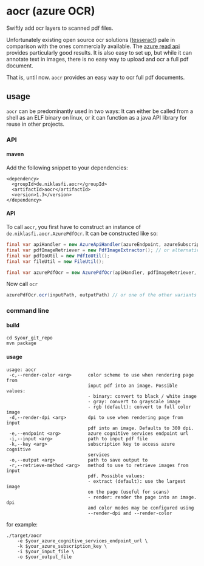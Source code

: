 # aocr (azure OCR)

Swiftly add ocr layers to scanned pdf files.

Unfortunately existing open source ocr solutions ([tesseract](https://github.com/tesseract-ocr/tesseract)) pale in
comparison with the ones commercially available.
The [azure read api](https://docs.microsoft.com/en-us/azure/cognitive-services/computer-vision/overview-ocr) provides
particularly good results. It is also easy to set up, but while it can annotate text in images, there is no easy way to
upload and ocr a full pdf document.

That is, until now. `aocr` provides an easy way to ocr full pdf documents.

## usage

`aocr` can be predominantly used in two ways: It can either be called from a shell as an ELF binary on linux, or it can
function as a java API library for reuse in other projects.

### API

#### maven

Add the following snippet to your dependencies:

```
<dependency>
  <groupId>de.niklasfi.aocr</groupId>
  <artifactId>aocr</artifactId>
  <version>1.3</version>
</dependency>
```

#### API

To call `aocr`, you first have to construct an instance of `de.niklasfi.aocr.AzurePdfOcr`. It can be constructed like so:

```java
final var apiHandler = new AzureApiHandler(azureEndpoint, azureSubscriptionKey);
final var pdfImageRetriever = new PdfImageExtractor(); // or alternatively: new PdfImageRenderer();
final var pdfIoUtil = new PdfIoUtil();
final var fileUtil = new FileUtil();

final var azurePdfOcr = new AzurePdfOcr(apiHandler, pdfImageRetriever, pdfIoUtil, fileUtil);
```

Now call `ocr`

```java
azurePdfOcr.ocr(inputPath, outputPath) // or one of the other variants
```

### command line

#### build

```shell
cd $your_git_repo
mvn package
```

#### usage

```
usage: aocr
 -c,--render-color <arg>      color scheme to use when rendering page from
                              input pdf into an image. Possible values:
                              - binary: convert to black / white image
                              - gray: convert to grayscale image
                              - rgb (default): convert to full color image
 -d,--render-dpi <arg>        dpi to use when rendering page from input
                              pdf into an image. Defaults to 300 dpi.
 -e,--endpoint <arg>          azure cognitive services endpoint url
 -i,--input <arg>             path to input pdf file
 -k,--key <arg>               subscription key to access azure cognitive
                              services
 -o,--output <arg>            path to save output to
 -r,--retrieve-method <arg>   method to use to retrieve images from input
                              pdf. Possible values:
                              - extract (default): use the largest image
                              on the page (useful for scans)
                              - render: render the page into an image. dpi
                              and color modes may be configured using
                              --render-dpi and --render-color
```

for example:

```shell
./target/aocr 
    -e $your_azure_cognitive_services_endpoint_url \
    -k $your_azure_subscription_key \
    -i $your_input_file \
    -o $your_output_file
```

